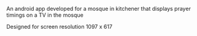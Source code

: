 An android app developed for a mosque in kitchener that displays prayer timings on a TV in the mosque

Designed for screen resolution 1097 x 617

